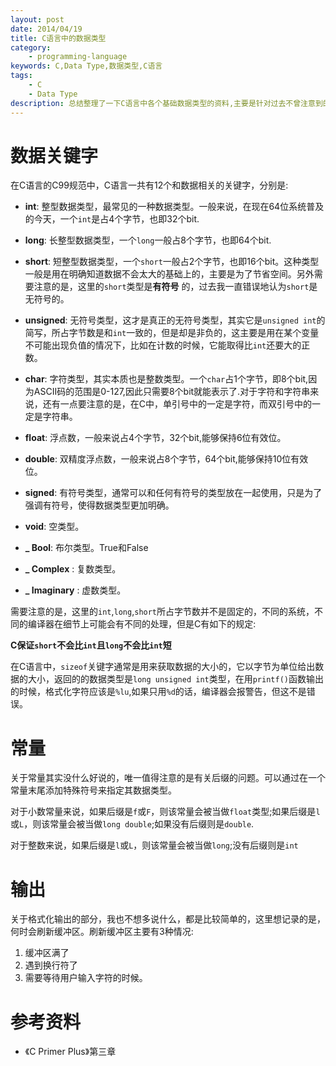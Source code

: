 ```yaml
---
layout: post
date: 2014/04/19
title: C语言中的数据类型
category: 
    - programming-language
keywords: C,Data Type,数据类型,C语言
tags: 
    - C
    - Data Type
description: 总结整理了一下C语言中各个基础数据类型的资料,主要是针对过去不曾注意到的地方进行了一些补充和整理。
---
```


# 数据关键字

在C语言的C99规范中，C语言一共有12个和数据相关的关键字，分别是:

- **int**: 整型数据类型，最常见的一种数据类型。一般来说，在现在64位系统普及的今天，一个`int`是占4个字节，也即32个bit.

- **long**: 长整型数据类型，一个`long`一般占8个字节，也即64个bit.

- **short**: 短整型数据类型，一个`short`一般占2个字节，也即16个bit。这种类型一般是用在明确知道数据不会太大的基础上的，主要是为了节省空间。另外需要注意的是，这里的`short`类型是**有符号** 的，过去我一直错误地认为`short`是无符号的。

- **unsigned**: 无符号类型，这才是真正的无符号类型，其实它是`unsigned int`的简写，所占字节数是和`int`一致的，但是却是非负的，这主要是用在某个变量不可能出现负值的情况下，比如在计数的时候，它能取得比`int`还要大的正数。

- **char**: 字符类型，其实本质也是整数类型。一个`char`占1个字节，即8个bit,因为ASCII码的范围是0-127,因此只需要8个bit就能表示了.对于字符和字符串来说，还有一点要注意的是，在C中，单引号中的一定是字符，而双引号中的一定是字符串。

- **float**: 浮点数，一般来说占4个字节，32个bit,能够保持6位有效位。

- **double**: 双精度浮点数，一般来说占8个字节，64个bit,能够保持10位有效位。

- **signed**: 有符号类型，通常可以和任何有符号的类型放在一起使用，只是为了强调有符号，使得数据类型更加明确。

- **void**: 空类型。

- **_ Bool**: 布尔类型。True和False

- **_ Complex** : 复数类型。

- **_ Imaginary** : 虚数类型。

需要注意的是，这里的`int`,`long`,`short`所占字节数并不是固定的，不同的系统，不同的编译器在细节上可能会有不同的处理，但是C有如下的规定:

**C保证`short`不会比`int`且`long`不会比`int`短**

在C语言中，`sizeof`关键字通常是用来获取数据的大小的，它以字节为单位给出数据的大小，返回的的数据类型是`long unsigned int`类型，在用`printf()`函数输出的时候，格式化字符应该是`%lu`,如果只用`%d`的话，编译器会报警告，但这不是错误。

# 常量

关于常量其实没什么好说的，唯一值得注意的是有关后缀的问题。可以通过在一个常量末尾添加特殊符号来指定其数据类型。

对于小数常量来说，如果后缀是`f`或`F`，则该常量会被当做`float`类型;如果后缀是`l`或`L`，则该常量会被当做`long double`;如果没有后缀则是`double`.

对于整数来说，如果后缀是`l`或`L`，则该常量会被当做`long`;没有后缀则是`int`

# 输出

关于格式化输出的部分，我也不想多说什么，都是比较简单的，这里想记录的是，何时会刷新缓冲区。刷新缓冲区主要有3种情况:

1. 缓冲区满了
2. 遇到换行符了
3. 需要等待用户输入字符的时候。

# 参考资料

- 《C Primer Plus》第三章


